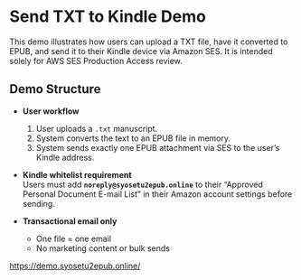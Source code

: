 # Send TXT to Kindle Demo

This demo illustrates how users can upload a TXT file, have it converted to EPUB, and send it to their Kindle device via Amazon SES. It is intended solely for AWS SES Production Access review.

## Demo Structure

- **User workflow**

  1. User uploads a `.txt` manuscript.
  2. System converts the text to an EPUB file in memory.
  3. System sends exactly one EPUB attachment via SES to the user’s Kindle address.

- **Kindle whitelist requirement**  
  Users must add **`noreply@syosetu2epub.online`** to their “Approved Personal Document E-mail List” in their Amazon account settings before sending.

- **Transactional email only**
  - One file = one email
  - No marketing content or bulk sends

https://demo.syosetu2epub.online/
